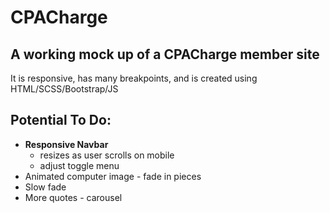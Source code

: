 # CPACharge

## A working mock up of a CPACharge member site

It is responsive, has many breakpoints, and is created using HTML/SCSS/Bootstrap/JS

## Potential To Do:

* **Responsive Navbar**
  * resizes as user scrolls on mobile
  * adjust toggle menu
* Animated computer image - fade in pieces
* Slow fade
* More quotes - carousel
